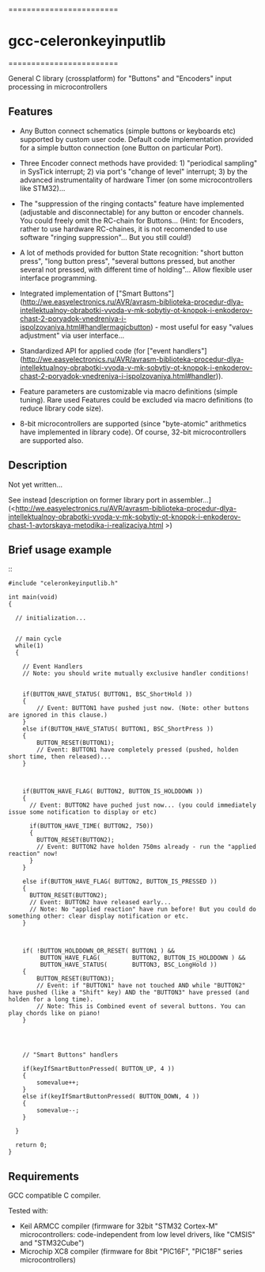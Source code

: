 ========================
# gcc-celeronkeyinputlib
========================

General C library (crossplatform) for "Buttons" and "Encoders" input processing in microcontrollers




Features
--------

* Any Button connect schematics (simple buttons or keyboards etc) supported by custom user code. Default code implementation provided for a simple button connection (one Button on particular Port).

* Three Encoder connect methods have provided: 1) "periodical sampling" in SysTick interrupt; 2) via port's "change of level" interrupt; 3) by the advanced instrumentality of hardware Timer (on some microcontrollers like STM32)...

* The "suppression of the ringing contacts" feature have implemented (adjustable and disconnectable) for any button or encoder channels. You could freely omit the RC-chain for Buttons... (Hint: for Encoders, rather to use hardware RC-chaines, it is not recomended to use software "ringing suppression"... But you still could!)

* A lot of methods provided for button State recognition: "short button press", "long button press", "several buttons pressed, but another several not pressed, with different time of holding"... Allow flexible user interface programming.

* Integrated implementation of ["Smart Buttons"] (<http://we.easyelectronics.ru/AVR/avrasm-biblioteka-procedur-dlya-intellektualnoy-obrabotki-vvoda-v-mk-sobytiy-ot-knopok-i-enkoderov-chast-2-poryadok-vnedreniya-i-ispolzovaniya.html#handlermagicbutton>) - most useful for easy "values adjustment" via user interface...

* Standardized API for applied code (for ["event handlers"] (<http://we.easyelectronics.ru/AVR/avrasm-biblioteka-procedur-dlya-intellektualnoy-obrabotki-vvoda-v-mk-sobytiy-ot-knopok-i-enkoderov-chast-2-poryadok-vnedreniya-i-ispolzovaniya.html#handler>)).

* Feature parameters are customizable via macro definitions (simple tuning). Rare used Features could be excluded via macro definitions (to reduce library code size).

* 8-bit microcontrollers are supported (since "byte-atomic" arithmetics have implemented in library code). Of course, 32-bit microcontrollers are supported also.




Description
-----------

Not yet written... 

See instead [description on former library port in assembler...] (<http://we.easyelectronics.ru/AVR/avrasm-biblioteka-procedur-dlya-intellektualnoy-obrabotki-vvoda-v-mk-sobytiy-ot-knopok-i-enkoderov-chast-1-avtorskaya-metodika-i-realizaciya.html >)




Brief usage example
-------------------

::

    #include "celeronkeyinputlib.h"

    int main(void) 
    {

      // initialization...


      // main cycle
      while(1) 
      {

        // Event Handlers 
        // Note: you should write mutually exclusive handler conditions!


        if(BUTTON_HAVE_STATUS( BUTTON1, BSC_ShortHold ))
        {
            // Event: BUTTON1 have pushed just now. (Note: other buttons are ignored in this clause.)
        }
        else if(BUTTON_HAVE_STATUS( BUTTON1, BSC_ShortPress ))
        {
            BUTTON_RESET(BUTTON1);
            // Event: BUTTON1 have completely pressed (pushed, holden short time, then released)...
        }



        if(BUTTON_HAVE_FLAG( BUTTON2, BUTTON_IS_HOLDDOWN ))
        {
          // Event: BUTTON2 have puched just now... (you could immediately issue some notification to display or etc)

          if(BUTTON_HAVE_TIME( BUTTON2, 750))
          {
            BUTTON_RESET(BUTTON2);
            // Event: BUTTON2 have holden 750ms already - run the "applied reaction" now!
          }
        }

        else if(BUTTON_HAVE_FLAG( BUTTON2, BUTTON_IS_PRESSED ))
        {
          BUTTON_RESET(BUTTON2);
          // Event: BUTTON2 have released early... 
          // Note: No "applied reaction" have run before! But you could do something other: clear display notification or etc.
        }



        if( !BUTTON_HOLDDOWN_OR_RESET( BUTTON1 ) &&
             BUTTON_HAVE_FLAG(         BUTTON2, BUTTON_IS_HOLDDOWN ) && 
             BUTTON_HAVE_STATUS(       BUTTON3, BSC_LongHold ))
        {
            BUTTON_RESET(BUTTON3);
            // Event: if "BUTTON1" have not touched AND while "BUTTON2" have pushed (like a "Shift" key) AND the "BUTTON3" have pressed (and holden for a long time).
            // Note: This is Combined event of several buttons. You can play chords like on piano!
        }




        // "Smart Buttons" handlers

        if(keyIfSmartButtonPressed( BUTTON_UP, 4 ))
        {
            somevalue++;
        }
        else if(keyIfSmartButtonPressed( BUTTON_DOWN, 4 ))
        {
            somevalue--;
        }

      }

      return 0;
    }




Requirements
------------

GCC compatible C compiler.


Tested with:

- Keil ARMCC compiler (firmware for 32bit "STM32 Cortex-M" microcontrollers: code-independent from low level drivers, like "CMSIS" and "STM32Cube")
- Microchip XC8 compiler (firmware for 8bit "PIC16F", "PIC18F" series microcontrollers)


